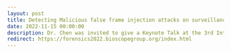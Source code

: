```yaml
---
layout: post
title: Detecting Malicious false frame injection attacks on surveillance systems at the edge using electrical network frequency signals
date: 2022-11-15 00:00:00
description: Dr. Chen was invited to give a Keynote Talk at the 3rd International Caparica Conference in Translational Forensics (Forensics 2022), Caparica, Portugal :fireworks:
redirect: https://forensics2022.bioscopegroup.org/index.html
---
```

